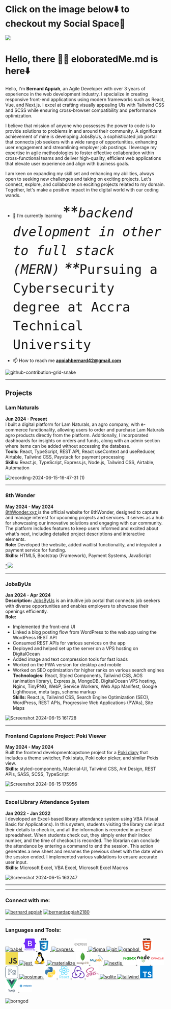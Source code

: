 <h1>Click on the image below⬇️ to checkout my Social Space🤔</h1>
<a href="https://www.linkedin.com/in/bernard-appiah-a0025a234/" target="_blank"><img src="https://github.com/Borngod/borngod/assets/117746948/1706d411-cdaa-45ae-afe7-03fbf6cf2d06"></img> </a>
<p>
<h1>Hello, there 👋😅  eloboratedMe.md is  here⬇️ </h1>

Hello, I'm **Bernard Appiah**, an Agile Developer with over 3 years of experience in the web development industry. I specialize in creating responsive front-end applications using modern frameworks such as React, Vue, and Next.js. I excel at crafting visually appealing UIs with Tailwind CSS and SCSS while ensuring cross-browser compatibility and performance optimization.

I believe that mission of anyone who possesses the power to code is to provide solutions to problems in and around their community. A significant achievement of mine is developing JobsByUs, a sophisticated job portal that connects job seekers with a wide range of opportunities, enhancing user engagement and streamlining employer job postings. I leverage my expertise in agile methodologies to foster effective collaboration within cross-functional teams and deliver high-quality, efficient web applications that elevate user experience and align with business goals.

I am keen on expanding my skill set and enhancing my abilities, always open to seeking new challenges and taking on exciting projects. Let's connect, explore, and collaborate on exciting projects related to my domain. Together, let's make a positive impact in the digital world with our coding wands.

</p>

- 🌱 I’m currently learning <font size ="20">**_``backend dvelopment in other to full stack (MERN)`` **_``Pursuing a Cybersecurity degree at Accra Technical University``</font>

- 📫 How to reach me **<a href="mailto:appiahbernard42@gmail.com">appiahbernard42@gmail.com</a>**


![github-contribution-grid-snake](https://github.com/user-attachments/assets/af59e876-0b76-47e7-bdee-cdd493b055c2)

---

## Projects

### Lam Naturals
**Jun 2024 - Present**  
I built a digital platform for Lam Naturals, an agro company, with e-commerce functionality, allowing users to order and purchase Lam Naturals agro products directly from the platform. Additionally, I incorporated dashboards for insights on orders and funds, along with an admin section where items can be added without accessing the database.  
**Tools:** React, TypeScript, REST API, React useContext and useReducer, Airtable, Tailwind CSS, Paystack for payment processing  
**Skills:** React.js, TypeScript, Express.js, Node.js, Tailwind CSS, Airtable, Automation 


![recording-2024-06-15-16-47-31 (1)](https://github.com/Borngod/borngod/assets/117746948/8ba7b439-4ea3-4a33-97b9-33f2facbe3b8)

 

---

### 8th Wonder
**May 2024 - May 2024**  
<a href="https://8thwonder.xyz">8thWonder.xyz </a>is the official website for 8thWonder, designed to capture and manage interest for upcoming projects and services. It serves as a hub for showcasing our innovative solutions and engaging with our community. The platform includes features to keep users informed and excited about what's next, including detailed project descriptions and interactive elements.  
**Role:** Developed the website, added waitlist functionality, and integrated a payment service for funding.  
**Skills:** HTML5, Bootstrap (Framework), Payment Systems, JavaScript  

<a href="https://8thwonder.xyz">"<img src="https://github.com/Borngod/borngod/assets/117746948/2365395e-49d6-45e3-b74e-cea4dca44f23"></img></a>


---

### JobsByUs
**Jan 2024 - Apr 2024**  
**Description:**  <a href="https://jobsbyus.com/">JobsByUs</a> is an intuitive job portal that connects job seekers with diverse opportunities and enables employers to showcase their openings efficiently.  
**Role:**  
- Implemented the front-end UI
- Linked a blog posting flow from WordPress to the web app using the WordPress REST API
- Consumed REST APIs for various services on the app
- Deployed and helped set up the server on a VPS hosting on DigitalOcean
- Added image and text compression tools for fast loads
- Worked on the PWA version for desktop and mobile
- Worked on SEO optimization for higher ranks on various search engines  
**Technologies:**
   React, Styled Components, Tailwind CSS, AOS (animation library), Express.js, MongoDB, DigitalOcean VPS hosting, Nginx, TinyPNG, WebP, Service Workers, Web App Manifest, Google Lighthouse, meta tags, schema markup  
**Skills:**
 React.js, Tailwind CSS, Search Engine Optimization (SEO), WordPress, REST APIs, Progressive Web Applications (PWAs), Site Maps  

![Screenshot 2024-06-15 161728](https://github.com/Borngod/borngod/assets/117746948/074ef216-f34d-4172-b80d-388bb49d34b4)


---

### Frontend Capstone Project: Poki Viewer
**May 2024 - May 2024**  
Built the frontend developmentcapstone project for a  <a href="https://enyata-9e2b.vercel.app/">Poki diary</a> that includes a theme switcher, Poki stats, Poki color picker, and similar Pokis view.  
**Skills:** styled-components, Material-UI, Tailwind CSS, Ant Design, REST APIs, SASS, SCSS, TypeScript  

![Screenshot 2024-06-15 175956](https://github.com/Borngod/borngod/assets/117746948/526cc956-ae50-41df-8a98-e2b53c8a3835)


---

### Excel Library Attendance System
**Jan 2022 - Jan 2022**  
I developed an Excel-based library attendance system using VBA (Visual Basic for Applications). In this system, students visiting the library can input their details to check in, and all the information is recorded in an Excel spreadsheet. When students check out, they simply enter their index number, and the time of checkout is recorded. The librarian can conclude the attendance by entering a command to end the session. This action generates a new sheet and renames the previous sheet with the date when the session ended. I implemented various validations to ensure accurate user input.  
**Skills:** Microsoft Excel, VBA Excel, Microsoft Excel Macros  

![Screenshot 2024-06-15 163247](https://github.com/Borngod/borngod/assets/117746948/d97fa3d5-28c6-4405-93fb-d8a81a2027b5)

---

---------
<h3 align="left">Connect with me:</h3>
<p align="left">
<a href="https://linkedin.com/in/bernard-appiah360" target="blank"><img align="center" src="https://raw.githubusercontent.com/rahuldkjain/github-profile-readme-generator/master/src/images/icons/Social/linked-in-alt.svg" alt="bernard appiah" height="30" width="40" /></a>
<a href="https://instagram.com/bernardappiah2180" target="blank"><img align="center" src="https://raw.githubusercontent.com/rahuldkjain/github-profile-readme-generator/master/src/images/icons/Social/instagram.svg" alt="bernardappiah2180" height="30" width="40" /></a>

</p>

---------
<h3 align="left">Languages and Tools:</h3>
<p align="left"> <a href="https://babeljs.io/" target="_blank" rel="noreferrer"> <img src="https://www.vectorlogo.zone/logos/babeljs/babeljs-icon.svg" alt="babel" width="40" height="40"/> </a> <a href="https://getbootstrap.com" target="_blank" rel="noreferrer"> <img src="https://raw.githubusercontent.com/devicons/devicon/master/icons/bootstrap/bootstrap-plain-wordmark.svg" alt="bootstrap" width="40" height="40"/> </a> <a href="https://www.w3schools.com/css/" target="_blank" rel="noreferrer"> <img src="https://raw.githubusercontent.com/devicons/devicon/master/icons/css3/css3-original-wordmark.svg" alt="css3" width="40" height="40"/> </a> <a href="https://www.cypress.io" target="_blank" rel="noreferrer"> <img src="https://raw.githubusercontent.com/simple-icons/simple-icons/6e46ec1fc23b60c8fd0d2f2ff46db82e16dbd75f/icons/cypress.svg" alt="cypress" width="40" height="40"/> </a> <a href="https://expressjs.com" target="_blank" rel="noreferrer"> <img src="https://raw.githubusercontent.com/devicons/devicon/master/icons/express/express-original-wordmark.svg" alt="express" width="40" height="40"/> </a> <a href="https://www.figma.com/" target="_blank" rel="noreferrer"> <img src="https://www.vectorlogo.zone/logos/figma/figma-icon.svg" alt="figma" width="40" height="40"/> </a> <a href="https://git-scm.com/" target="_blank" rel="noreferrer"> <img src="https://www.vectorlogo.zone/logos/git-scm/git-scm-icon.svg" alt="git" width="40" height="40"/> </a> <a href="https://graphql.org" target="_blank" rel="noreferrer"> <img src="https://www.vectorlogo.zone/logos/graphql/graphql-icon.svg" alt="graphql" width="40" height="40"/> </a> <a href="https://www.w3.org/html/" target="_blank" rel="noreferrer"> <img src="https://raw.githubusercontent.com/devicons/devicon/master/icons/html5/html5-original-wordmark.svg" alt="html5" width="40" height="40"/> </a> <a href="https://developer.mozilla.org/en-US/docs/Web/JavaScript" target="_blank" rel="noreferrer"> <img src="https://raw.githubusercontent.com/devicons/devicon/master/icons/javascript/javascript-original.svg" alt="javascript" width="40" height="40"/> </a> <a href="https://jestjs.io" target="_blank" rel="noreferrer"> <img src="https://www.vectorlogo.zone/logos/jestjsio/jestjsio-icon.svg" alt="jest" width="40" height="40"/> </a> <a href="https://www.linux.org/" target="_blank" rel="noreferrer"> <img src="https://raw.githubusercontent.com/devicons/devicon/master/icons/linux/linux-original.svg" alt="linux" width="40" height="40"/> </a> <a href="https://materializecss.com/" target="_blank" rel="noreferrer"> <img src="https://raw.githubusercontent.com/prplx/svg-logos/5585531d45d294869c4eaab4d7cf2e9c167710a9/svg/materialize.svg" alt="materialize" width="40" height="40"/> </a> <a href="https://www.mongodb.com/" target="_blank" rel="noreferrer"> <img src="https://raw.githubusercontent.com/devicons/devicon/master/icons/mongodb/mongodb-original-wordmark.svg" alt="mongodb" width="40" height="40"/> </a> <a href="https://www.mysql.com/" target="_blank" rel="noreferrer"> <img src="https://raw.githubusercontent.com/devicons/devicon/master/icons/mysql/mysql-original-wordmark.svg" alt="mysql" width="40" height="40"/> </a> <a href="https://nextjs.org/" target="_blank" rel="noreferrer"> <img src="https://cdn.worldvectorlogo.com/logos/nextjs-2.svg" alt="nextjs" width="40" height="40"/> </a> <a href="https://www.nginx.com" target="_blank" rel="noreferrer"> <img src="https://raw.githubusercontent.com/devicons/devicon/master/icons/nginx/nginx-original.svg" alt="nginx" width="40" height="40"/> </a> <a href="https://nodejs.org" target="_blank" rel="noreferrer"> <img src="https://raw.githubusercontent.com/devicons/devicon/master/icons/nodejs/nodejs-original-wordmark.svg" alt="nodejs" width="40" height="40"/> </a> <a href="https://www.oracle.com/" target="_blank" rel="noreferrer"> <img src="https://raw.githubusercontent.com/devicons/devicon/master/icons/oracle/oracle-original.svg" alt="oracle" width="40" height="40"/> </a> <a href="https://www.photoshop.com/en" target="_blank" rel="noreferrer"> <img src="https://raw.githubusercontent.com/devicons/devicon/master/icons/photoshop/photoshop-line.svg" alt="photoshop" width="40" height="40"/> </a> <a href="https://postman.com" target="_blank" rel="noreferrer"> <img src="https://www.vectorlogo.zone/logos/getpostman/getpostman-icon.svg" alt="postman" width="40" height="40"/> </a> <a href="https://www.python.org" target="_blank" rel="noreferrer"> <img src="https://raw.githubusercontent.com/devicons/devicon/master/icons/python/python-original.svg" alt="python" width="40" height="40"/> </a> <a href="https://reactjs.org/" target="_blank" rel="noreferrer"> <img src="https://raw.githubusercontent.com/devicons/devicon/master/icons/react/react-original-wordmark.svg" alt="react" width="40" height="40"/> </a> <a href="https://redux.js.org" target="_blank" rel="noreferrer"> <img src="https://raw.githubusercontent.com/devicons/devicon/master/icons/redux/redux-original.svg" alt="redux" width="40" height="40"/> </a> <a href="https://sass-lang.com" target="_blank" rel="noreferrer"> <img src="https://raw.githubusercontent.com/devicons/devicon/master/icons/sass/sass-original.svg" alt="sass" width="40" height="40"/> </a> <a href="https://www.sqlite.org/" target="_blank" rel="noreferrer"> <img src="https://www.vectorlogo.zone/logos/sqlite/sqlite-icon.svg" alt="sqlite" width="40" height="40"/> </a> <a href="https://tailwindcss.com/" target="_blank" rel="noreferrer"> <img src="https://www.vectorlogo.zone/logos/tailwindcss/tailwindcss-icon.svg" alt="tailwind" width="40" height="40"/> </a> <a href="https://www.typescriptlang.org/" target="_blank" rel="noreferrer"> <img src="https://raw.githubusercontent.com/devicons/devicon/master/icons/typescript/typescript-original.svg" alt="typescript" width="40" height="40"/> </a> <a href="https://vuejs.org/" target="_blank" rel="noreferrer"> <img src="https://raw.githubusercontent.com/devicons/devicon/master/icons/vuejs/vuejs-original-wordmark.svg" alt="vuejs" width="40" height="40"/> </a> <a href="https://webpack.js.org" target="_blank" rel="noreferrer"> <img src="https://raw.githubusercontent.com/devicons/devicon/d00d0969292a6569d45b06d3f350f463a0107b0d/icons/webpack/webpack-original-wordmark.svg" alt="webpack" width="40" height="40"/> </a> </p>

<p><img align="center" src="https://github-readme-stats.vercel.app/api/top-langs?username=borngod&show_icons=true&locale=en&layout=compact" alt="borngod" /></p>

